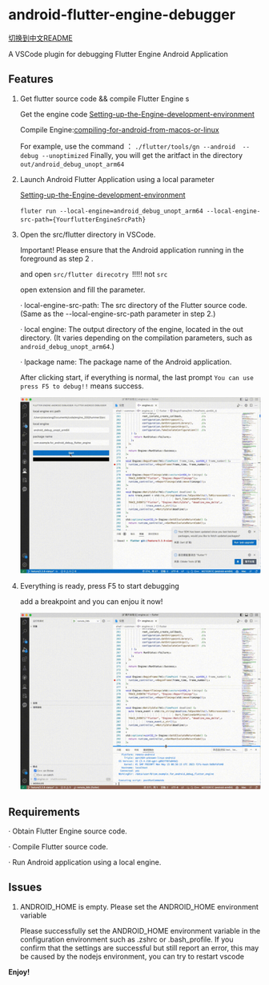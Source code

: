 # android-flutter-engine-debugger  

[切换到中文README](README_ZH.md)

 
A VSCode plugin for debugging Flutter Engine Android Application


## Features

1. Get flutter source code && compile Flutter Engine s

    Get the engine code 
    [Setting-up-the-Engine-development-environment](https://github.com/flutter/flutter/wiki/Setting-up-the-Engine-development-environment)

    Compile Engine:[compiling-for-android-from-macos-or-linux](https://github.com/flutter/flutter/wiki/Compiling-the-engine#compiling-for-android-from-macos-or-linux)


    For example, use the command ： `./flutter/tools/gn --android  --debug --unoptimized` 
    Finally, you will get the aritfact in the directory `out/android_debug_unopt_arm64 `


2. Launch Android Flutter Application using a local parameter

    [Setting-up-the-Engine-development-environment](https://github.com/flutter/flutter/wiki/Debugging-the-engine)

    ```fluter run --local-engine=android_debug_unopt_arm64 --local-engine-src-path={YourflutterEngineSrcPath}```

3. Open the src/flutter directory in VSCode.

    Important! Please ensure that the Android application running in the foreground as step 2 .

    and open `src/flutter direcotry `!!!!! not `src`

    open extension and fill the parameter.

    · local-engine-src-path: The src directory of the Flutter source code.(Same as the --local-engine-src-path parameter in step 2.)

    · local engine: The output directory of the engine, located in the out directory. (It varies depending on the compilation parameters, such as `android_debug_unopt_arm64`.)

    · lpackage name: The package name of the Android application.

    After clicking start, if everything is normal, the last prompt `You can use press F5 to debug!!` means success.

    ![Alt Text](./start.gif)


3. Everything is ready, press F5 to start debugging

    add a breakpoint and you can enjou it now!

    ![Alt Text](./debug.gif)


## Requirements

· Obtain Flutter Engine source code.

· Compile Flutter source code.

· Run Android application using a local engine.


## Issues

1. ANDROID_HOME is empty. Please set the ANDROID_HOME environment variable
    
   Please successfully set the ANDROID_HOME environment variable in the configuration environment such as .zshrc or .bash_profile. If you confirm that the settings are successful but still report an error, this may be caused by the nodejs environment, you can try to restart vscode


**Enjoy!**

